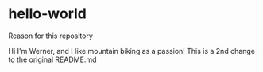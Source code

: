 # hello-world
Reason for this repository

Hi 
I'm Werner, and I like mountain biking as a passion!
This is a 2nd change to the original README.md
